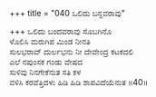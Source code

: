 +++
title = "040 ಒಲಿದು ಬನ್ದವರಾವು"

+++
ಒಲಿದು ಬಂದವರಾವು ಸೊಬಗಿನೊ  
ಳೊಲಿಸಿ ಮರುಗಿಪ ಮಿಂಡ ನೀನತಿ  
ಸುಲಭರಾವ್ ದುರ್ಲಭನು ನೀ ದೇವೇಂದ್ರ ಕಟಕದಲಿ   
ಎಲೆ ನಪುಂಸಕ ಗಂಡು ವೇಷದ  
ಸುಳಿವು ನಿನಗೇಕೆನುತ ಸತಿ ಕಳ  
ವಳಿಸಿ ಕರವೆತ್ತಿದಳು ಹಿಡಿ ಹಿಡಿ ಶಾಪವಿದೆಯೆನುತ     ॥40॥